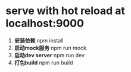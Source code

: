 
# serve with hot reload at localhost:9000
1. **安装依赖**
npm install
2. **启动mock服务**
npm run mock
3. **启动dev server**
npm run dev
4. **打包build**
npm run build